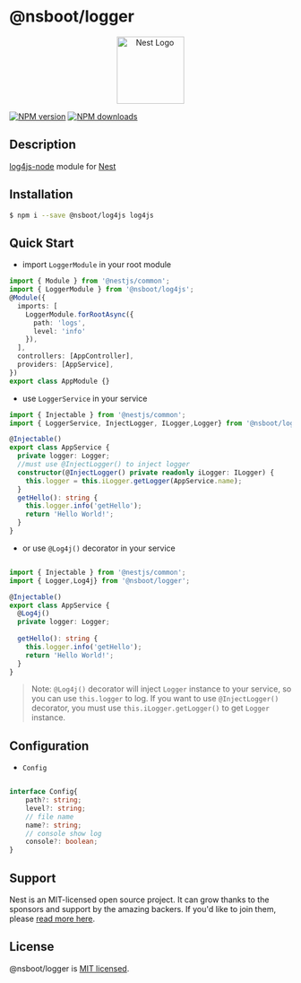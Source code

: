 # @nsboot/logger

<p align="center">
  <a href="http://nestjs.com/" target="blank"><img src="https://nestjs.com/img/logo-small.svg" width="120" alt="Nest Logo" /></a>
</p>

[![NPM version][npm-image]][npm-url]
[![NPM downloads][downloads-image]][downloads-url]

[npm-image]: https://img.shields.io/npm/v/@nestboot/logger.svg?style=flat-square

[npm-url]: https://npmjs.org/package/@nsboot/log4js

[downloads-image]: https://img.shields.io/npm/dm/@nestboot/logger.svg?style=flat-square

[downloads-url]: https://npmjs.org/package/@nsboot/log4js



## Description

[log4js-node](https://github.com/log4js-node/log4js-node) module for [Nest](https://github.com/nestjs/nest)

## Installation

```bash
$ npm i --save @nsboot/log4js log4js
```

## Quick Start

- import `LoggerModule` in your root module

```typescript
import { Module } from '@nestjs/common';
import { LoggerModule } from '@nsboot/log4js';
@Module({
  imports: [
    LoggerModule.forRootAsync({
      path: 'logs',
      level: 'info'
    }),
  ],
  controllers: [AppController],
  providers: [AppService],
})
export class AppModule {}

```

- use `LoggerService` in your service

```typescript
import { Injectable } from '@nestjs/common';
import { LoggerService, InjectLogger, ILogger,Logger} from '@nsboot/log4js';

@Injectable()
export class AppService {
  private logger: Logger;
  //must use @InjectLogger() to inject logger
  constructor(@InjectLogger() private readonly iLogger: ILogger) {
    this.logger = this.iLogger.getLogger(AppService.name);
  }
  getHello(): string {
    this.logger.info('getHello');
    return 'Hello World!';
  }
}

``` 
- or use `@Log4j()` decorator in your service

```typescript

import { Injectable } from '@nestjs/common';
import { Logger,Log4j} from '@nsboot/logger';

@Injectable()
export class AppService {
  @Log4j()
  private logger: Logger;
  
  getHello(): string {
    this.logger.info('getHello');
    return 'Hello World!';
  }
}

```

> Note: `@Log4j()` decorator will inject `Logger` instance to your service, so you can use `this.logger` to log.
> If you want to use `@InjectLogger()` decorator, you must use `this.iLogger.getLogger()` to get `Logger` instance.
> 

## Configuration

- `Config`

```typescript

interface Config{
    path?: string;
    level?: string;
    // file name
    name?: string;
    // console show log
    console?: boolean;
}

```

## Support

Nest is an MIT-licensed open source project. It can grow thanks to the sponsors and support by the amazing backers. If you'd like to join them, please [read more here](https://docs.nestjs.com/support).


## License

@nsboot/logger is [MIT licensed](LICENSE).
